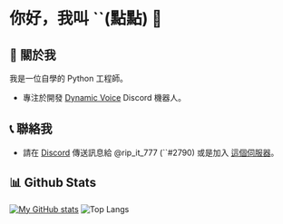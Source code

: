 # 你好，我叫 ``(點點) 👋

## 🫵 關於我

我是一位自學的 Python 工程師。

- 專注於開發 [Dynamic Voice](https://github.com/sus2790/Dynamic-Voice) Discord 機器人。

## 📞 聯絡我

- 請在 [Discord](https://discord.com/) 傳送訊息給 @rip_it_777 (``#2790) 或是加入 [這個伺服器](https://discord.gg/hgwtHmEp5a)。

## 📊 Github Stats

[![My GitHub stats](https://github-readme-stats.vercel.app/api?username=sus2790)](https://github.com/anuraghazra/github-readme-stats)
![Top Langs](https://github-readme-stats.vercel.app/api/top-langs/?username=sus2790&layout=compact)
